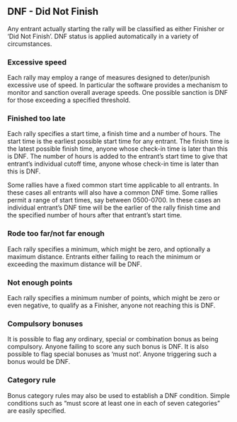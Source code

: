## DNF - **D**id **N**ot **F**inish

Any entrant actually starting the rally will be classified as either Finisher or ‘Did Not Finish’. DNF status is applied automatically in a variety of circumstances.
### Excessive speed
Each rally may employ a range of measures designed to deter/punish excessive use of speed. In particular the software provides a mechanism to monitor and sanction overall average speeds. One possible sanction is DNF for those exceeding a specified threshold.
### Finished too late
Each rally specifies a start time, a finish time and a number of hours. The start time is the earliest possible start time for any entrant. The finish time is the latest possible finish time, anyone whose check-in time is later than this is DNF. The number of hours is added to the entrant’s start time to give that entrant’s individual cutoff time, anyone whose check-in time is later than this is DNF.

Some rallies have a fixed common start time applicable to all entrants. In these cases all entrants will also have a common DNF time. Some rallies permit a range of start times, say between 0500-0700. In these cases an individual entrant’s DNF time will be the earlier of the rally finish time and the specified number of hours after that entrant’s start time.
### Rode too far/not far enough
Each rally specifies a minimum, which might be zero, and optionally a maximum distance. Entrants either failing to reach the minimum or exceeding the maximum distance will be DNF.
### Not enough points
Each rally specifies a minimum number of points, which might be zero or even negative, to qualify as a Finisher, anyone not reaching this is DNF.
### Compulsory bonuses
It is possible to flag any ordinary, special or combination bonus as being compulsory. Anyone failing to score any such bonus is DNF. It is also possible to flag special bonuses as ‘must not’. Anyone triggering such a bonus would be DNF.
### Category rule
Bonus category rules may also be used to establish a DNF condition. Simple conditions such as “must score at least one in each of seven categories” are easily specified.
